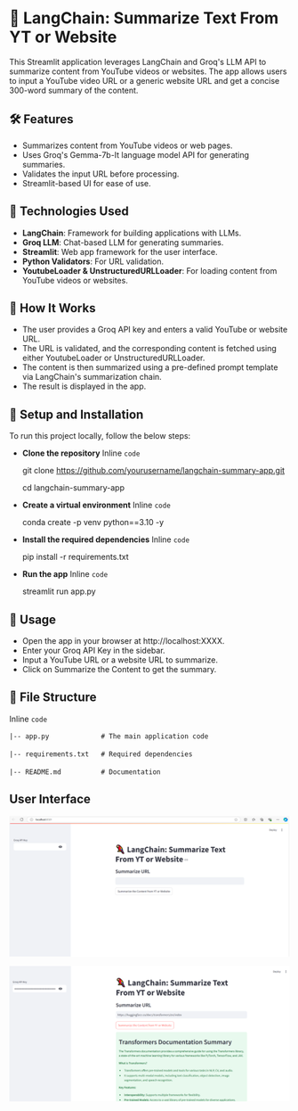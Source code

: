 # 🦜 LangChain: Summarize Text From YT or Website
This Streamlit application leverages LangChain and Groq's LLM API to summarize content from YouTube videos or websites. The app allows users to input a YouTube video URL or a generic website URL and get a concise 300-word summary of the content.

## 🛠 Features
+ Summarizes content from YouTube videos or web pages.
+ Uses Groq's Gemma-7b-It language model API for generating summaries.
+ Validates the input URL before processing.
+ Streamlit-based UI for ease of use.

## 🧰 Technologies Used
+ **LangChain**: Framework for building applications with LLMs.
+ **Groq LLM**: Chat-based LLM for generating summaries.
+ **Streamlit**: Web app framework for the user interface.
+ **Python Validators**: For URL validation.
+ **YoutubeLoader & UnstructuredURLLoader**: For loading content from YouTube videos or websites.

## 📑 How It Works
+ The user provides a Groq API key and enters a valid YouTube or website URL.
+ The URL is validated, and the corresponding content is fetched using either YoutubeLoader or UnstructuredURLLoader.
+ The content is then summarized using a pre-defined prompt template via LangChain's summarization chain.
+ The result is displayed in the app.

## 🔧 Setup and Installation
To run this project locally, follow the below steps:
+ **Clone the repository**
Inline `code`


    git clone https://github.com/yourusername/langchain-summary-app.git

    cd langchain-summary-app

+ **Create a virtual environment**
Inline `code`

    conda create -p venv python==3.10 -y 

+ **Install the required dependencies**
Inline `code`

    pip install -r requirements.txt 

+ **Run the app**
Inline `code`

    streamlit run app.py 

## 🚀 Usage
+ Open the app in your browser at http://localhost:XXXX.
+ Enter your Groq API Key in the sidebar.
+ Input a YouTube URL or a website URL to summarize.
+ Click on Summarize the Content to get the summary.

## 📂 File Structure
Inline `code`

    |-- app.py             # The main application code

    |-- requirements.txt   # Required dependencies

    |-- README.md          # Documentation

## User Interface

![alt text](user-interface-1-1.PNG)


![alt text](user-interface-2-1.PNG)